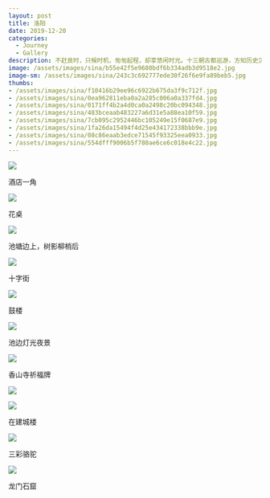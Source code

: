 ```yaml
---
layout: post
title: 洛阳
date: 2019-12-20
categories:
  - Journey
  - Gallery
description: 不赶良时，只候时机，匆匆起程，却享悠闲时光。十三朝古都巡游，方知历史沉淀深浅，腊月时光平添惬意。
image: /assets/images/sina/b55e42f5e9680bdf6b334adb3d9518e2.jpg
image-sm: /assets/images/sina/243c3c692777ede30f26f6e9fa89beb5.jpg
thumbs:
- /assets/images/sina/f10416b29ee96c6922b675da3f9c712f.jpg
- /assets/images/sina/0ea962811eba0a2a285c006a0a337fd4.jpg
- /assets/images/sina/0171ff4b2a4d0ca0a2498c20bc094348.jpg
- /assets/images/sina/483bceaab483227a6d31e5a88ea10f59.jpg
- /assets/images/sina/7cb095c2952446bc105249e15f0687e9.jpg
- /assets/images/sina/1fa26da15494f4d25e434172338bbb9e.jpg
- /assets/images/sina/08c86eaab3edce71545f93325eea0933.jpg
- /assets/images/sina/554dfff9006b5f780ae6ce6c018e4c22.jpg
---
```


![](/assets/images/sina/bd783d9b5d75cd1087eca9f95c2e2eb6.jpg)

酒店一角

![](/assets/images/sina/85d3aa958f42654eabc1202aab83dac8.jpg)


花桌

![](/assets/images/sina/23d7195a5544f451a36b6c2036a3ea92.jpg)

池塘边上，树影柳梢后

![](/assets/images/sina/b55e42f5e9680bdf6b334adb3d9518e2.jpg)

十字街

![](/assets/images/sina/51654213a26aa88136325d52a3d8da8b.jpg)

鼓楼

![](/assets/images/sina/5b65da7fc78426a153f2c115a6b8467b.jpg)

池边灯光夜景

![](/assets/images/sina/f691ce53f0a43fdc97b28e1935453e55.jpg)

香山寺祈福牌

![](/assets/images/sina/a785a569171193622aec6c47f37a194f.jpg)

![](/assets/images/sina/075c15326f792f14e37d4a10c889e885.jpg)

在建城楼

![](/assets/images/sina/ca1457bfe7007fbbc68ea3f84f56445e.jpg)

三彩骆驼

![](/assets/images/sina/fef1a6239ee0148489648fc6fc9be11f.jpg)

龙门石窟
